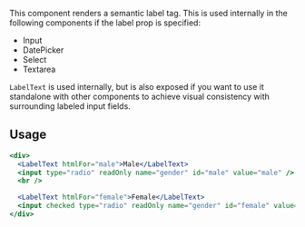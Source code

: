 This component renders a semantic label tag. This is used internally in the following components if the label prop is specified:

- Input
- DatePicker
- Select
- Textarea

`LabelText` is used internally, but is also exposed if you want to use it standalone with other components to achieve visual consistency with surrounding labeled input fields.

## Usage

```jsx
<div>
  <LabelText htmlFor="male">Male</LabelText>
  <input type="radio" readOnly name="gender" id="male" value="male" />
  <br />

  <LabelText htmlFor="female">Female</LabelText>
  <input checked type="radio" readOnly name="gender" id="female" value="female" />
</div>
```
